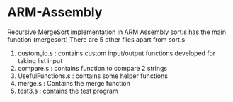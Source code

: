 # ARM-Assembly
Recursive MergeSort implementation in ARM Assembly
sort.s has the main function (mergesort)
There are 5 other files apart from sort.s
1. custom_io.s : contains custom input/output functions developed for taking list input
2. compare.s : contains function to compare 2 strings
3. UsefulFunctions.s : contains some helper functions
4. merge.s : Contains the merge function
5. test3.s : contains the test program

